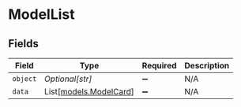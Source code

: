 # ModelList


## Fields

| Field                                            | Type                                             | Required                                         | Description                                      |
| ------------------------------------------------ | ------------------------------------------------ | ------------------------------------------------ | ------------------------------------------------ |
| `object`                                         | *Optional[str]*                                  | :heavy_minus_sign:                               | N/A                                              |
| `data`                                           | List[[models.ModelCard](../models/modelcard.md)] | :heavy_minus_sign:                               | N/A                                              |